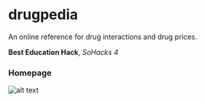 # drugpedia

An online reference for drug interactions and drug prices.

**Best Education Hack**, *SoHacks 4*

### Homepage
![alt text][homepage]

[homepage]: images/homepage
